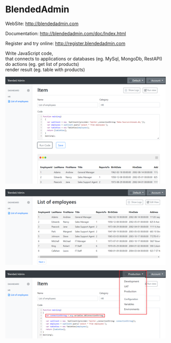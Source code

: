 # BlendedAdmin

WebSite: http://blendedadmin.com

Documentation: http://blendedadmin.com/doc/Index.html

Register and try online: http://register.blendedadmin.com

Write JavaScript code,<br />that
connects to applications or databases (eg. MySql, MongoDb, RestAPI)<br/>
do actions (eg. get list of products)<br/>
render result (eg. table with products)<br/>

![Create Item](docs/CreateItem.PNG "Create Item")

![Run Item](docs/RunItem.PNG "Run Item")

![Environments](docs/Environments.PNG "Environments")
